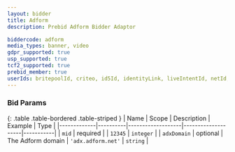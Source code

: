 ```yaml
---
layout: bidder
title: Adform
description: Prebid Adform Bidder Adaptor

biddercode: adform
media_types: banner, video
gdpr_supported: true
usp_supported: true
tcf2_supported: true
prebid_member: true
userIds: britepoolId, criteo, id5Id, identityLink, liveIntentId, netId, parrableId, pubCommonId, sharedId, unifiedId
---
```



### Bid Params

{: .table .table-bordered .table-striped }
| Name        | Scope    | Description       | Example            | Type      |
|-------------|----------|-------------------|--------------------|-----------|
| `mid`       | required |                   | `12345`            | `integer` |
| `adxDomain` | optional | The Adform domain | `'adx.adform.net'` | `string`  |
